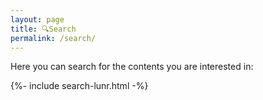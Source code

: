 ```yaml
---
layout: page
title: 🔍Search
permalink: /search/
---
```


Here you can search for the contents you are interested in: 

{%- include search-lunr.html -%}


